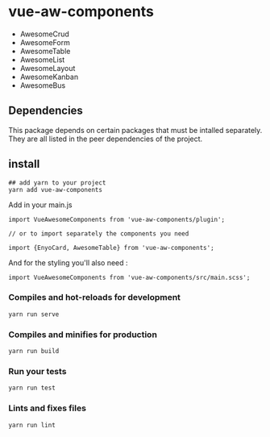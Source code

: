 # vue-aw-components


- AwesomeCrud
- AwesomeForm
- AwesomeTable
- AwesomeList
- AwesomeLayout
- AwesomeKanban
- AwesomeBus


## Dependencies

This package depends on certain packages that must be intalled separately.
They are all listed in the peer dependencies of the project.



## install
```
## add yarn to your project
yarn add vue-aw-components
```


Add in your main.js
```
import VueAwesomeComponents from 'vue-aw-components/plugin';

// or to import separately the components you need

import {EnyoCard, AwesomeTable} from 'vue-aw-components';

```

And for the styling you'll also need :

```
import VueAwesomeComponents from 'vue-aw-components/src/main.scss';

```

### Compiles and hot-reloads for development
```
yarn run serve
```

### Compiles and minifies for production
```
yarn run build
```

### Run your tests
```
yarn run test
```

### Lints and fixes files
```
yarn run lint
```